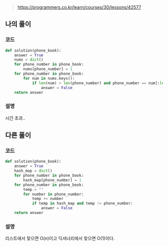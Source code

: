 > https://programmers.co.kr/learn/courses/30/lessons/42577

## 나의 풀이
### 코드
```python
def solution(phone_book):
    answer = True
    nums = dict()
    for phone_number in phone_book:
        nums[phone_number] = 1
    for phone_number in phone_book:
        for num in nums.keys():
            if len(num) > len(phone_number) and phone_number == num[:len(phone_number)]:
                answer = False
    return answer
```

### 설명
시간 초과..

## 다른 풀이
### 코드
```python
def solution(phone_book):
    answer = True
    hash_map = dict()
    for phone_number in phone_book:
        hash_map[phone_number] = 1
    for phone_number in phone_book:
        temp = ""
        for number in phone_number:
            temp += number
            if temp in hash_map and temp != phone_number:
                answer = False
    return answer
```

### 설명
리스트에서 찾으면 O(n)이고 딕셔너리에서 찾으면 O(1)이다.
